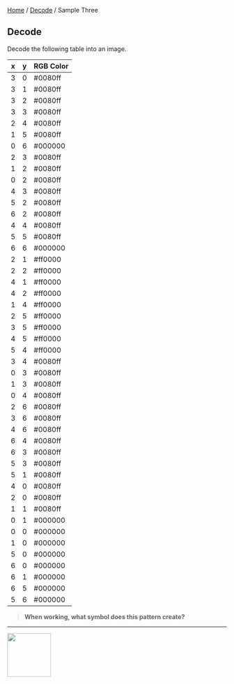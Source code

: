 [Home](/) / [Decode](/decode) / Sample Three

<style>@import url("//readme.codeadam.ca/readme.css");</style>

## Decode

Decode the following table into an image.

| x | y | RGB Color |
|---|---|---|
| 3 | 0 | #0080ff |
| 3 | 1 | #0080ff |
| 3 | 2 | #0080ff |
| 3 | 3 | #0080ff |
| 2 | 4 | #0080ff |
| 1 | 5 | #0080ff |
| 0 | 6 | #000000 |
| 2 | 3 | #0080ff |
| 1 | 2 | #0080ff |
| 0 | 2 | #0080ff |
| 4 | 3 | #0080ff |
| 5 | 2 | #0080ff |
| 6 | 2 | #0080ff |
| 4 | 4 | #0080ff |
| 5 | 5 | #0080ff |
| 6 | 6 | #000000 |
| 2 | 1 | #ff0000 |
| 2 | 2 | #ff0000 |
| 4 | 1 | #ff0000 |
| 4 | 2 | #ff0000 |
| 1 | 4 | #ff0000 |
| 2 | 5 | #ff0000 |
| 3 | 5 | #ff0000 |
| 4 | 5 | #ff0000 |
| 5 | 4 | #ff0000 |
| 3 | 4 | #0080ff |
| 0 | 3 | #0080ff |
| 1 | 3 | #0080ff |
| 0 | 4 | #0080ff |
| 2 | 6 | #0080ff |
| 3 | 6 | #0080ff |
| 4 | 6 | #0080ff |
| 6 | 4 | #0080ff |
| 6 | 3 | #0080ff |
| 5 | 3 | #0080ff |
| 5 | 1 | #0080ff |
| 4 | 0 | #0080ff |
| 2 | 0 | #0080ff |
| 1 | 1 | #0080ff |
| 0 | 1 | #000000 |
| 0 | 0 | #000000 |
| 1 | 0 | #000000 |
| 5 | 0 | #000000 |
| 6 | 0 | #000000 |
| 6 | 1 | #000000 |
| 6 | 5 | #000000 |
| 5 | 6 | #000000 |

> **When working, what symbol does this pattern create?**

---

<a href="https://codeadam.ca">
<img src="https://cdn.codeadam.ca/images@1.0.0/codeadam-logo-coloured-horizontal.png" width="100">
</a>